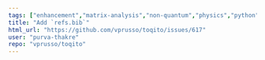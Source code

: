 ```yaml
---
tags: ["enhancement","matrix-analysis","non-quantum","physics","python","python-3","quantum","quantum-computing","quantum-information","unitaryhack"]
title: "Add `refs.bib`"
html_url: "https://github.com/vprusso/toqito/issues/617"
user: "purva-thakre"
repo: "vprusso/toqito"
---
```



